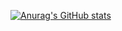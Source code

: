 [![Anurag's GitHub stats](https://github-readme-stats.vercel.app/api?username=kazalika)](https://github.com/anuraghazra/github-readme-stats)
